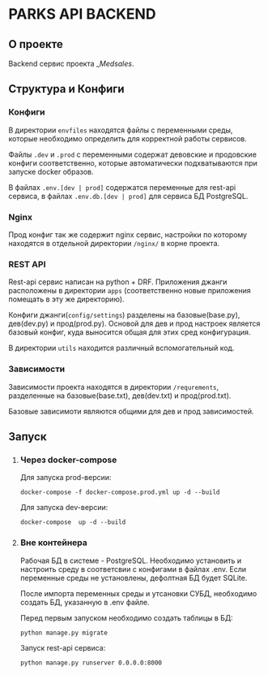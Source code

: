 # PARKS API BACKEND
## О проекте
Backend сервис проекта __Medsales_. 
## Структура и Конфиги

### Конфиги
В директории `envfiles` находятся файлы с переменными среды, которые необходимо определить для корректной работы сервисов.

Файлы  `.dev` и `.prod` с переменными содержат девовские и продовские конфиги соответственно, которые автоматически подхватываются при запуске docker образов.

В файлах `.env.[dev | prod]` содержатся переменные для rest-api сервиса, в файлах `.env.db.[dev | prod]` для сервиса БД PostgreSQL.

### Nginx
Прод конфиг так же содержит nginx сервис, настройки по которому находятся в отдельной директории `/nginx/` в корне проекта.

### REST API
Rest-api сервис написан на python + DRF. Приложения джанги расположены в директории `apps` (соответственно новые приложения помещать в эту же директорию).

Конфиги джанги(`config/settings`) разделены на базовые(base.py), дев(dev.py) и прод(prod.py). Основой для дев и прод настроек является базовый конфиг, куда выносится общая для этих сред конфигурация.

В директории `utils` находится различный вспомогательный код.

### Зависимости

Зависимости проекта находятся в директории `/requrements`, разделенные на базовые(base.txt), дев(dev.txt) и прод(prod.txt).

Базовые зависимоти являются общими для дев и прод зависимостей.
## Запуск

1. ### Через docker-compose

    Для запуска prod-версии:
    ```
    docker-compose -f docker-compose.prod.yml up -d --build
    ```

    Для запуска dev-версии:
    ```
    docker-compose  up -d --build
    ```

2. ### Вне контейнера
    Рабочая БД в системе - PostgreSQL. Необходимо установить и настроить среду в соответсвии с конфигами в файлах .env. Если переменные среды не установлены, дефолтная БД будет SQLite.
    
    После импорта переменных среды и утсановки СУБД, необходимо создать БД, указанную в .env файле.
     
    Перед первым запуском необходимо создать таблицы в БД:
    ```shell
    python manage.py migrate
    ``` 
    
    Запуск rest-api сервиса:
    ```shell
    python manage.py runserver 0.0.0.0:8000
    ```
